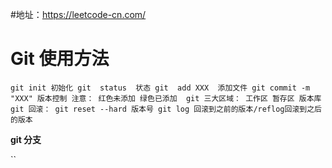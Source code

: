 #地址：https://leetcode-cn.com/
# Git 使用方法
`git init 初始化
git  status  状态
git  add XXX  添加文件
git commit -m "XXX" 版本控制
注意：
红色未添加
绿色已添加 
git 三大区域：
工作区
暂存区
版本库
git 回滚：
git reset --hard 版本号
git log 回滚到之前的版本/reflog回滚到之后的版本
`

**git 分支**

``